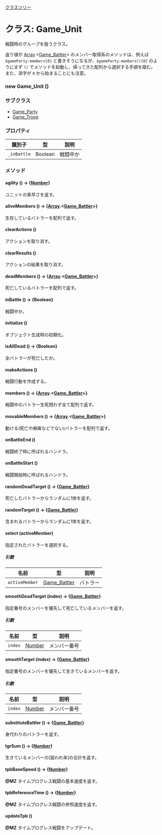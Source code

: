 [クラスツリー](index.md)

# クラス: Game_Unit

戦闘時のグループを扱うクラス。

返り値が [Array](Array.md).&lt;[Game_Battler](Game_Battler.md)&gt; のメンバー取得系のメソッドは、例えば `$gameParty.members[0]` と書きそうになるが、`$gameParty.members()[0]` のようにまず `()` でメソッドを起動し、帰ってきた配列から選択する手順を踏む。<br />
また、添字が `0` から始まることにも注意。

### new Game_Unit ()

### サブクラス

* [Game_Party](Game_Party.md)
* [Game_Troop](Game_Troop.md)


### プロパティ

| 識別子 | 型 | 説明 |
| --- | --- | --- |
| `_inBattle` | Boolean | 戦闘中か |


### メソッド

#### agility () → {[Number](Number.md)}
ユニットの素早さを返す。


#### aliveMembers () → {[Array](Array.md).&lt;[Game_Battler](Game_Battler.md)&gt;}
生存しているバトラーを配列で返す。


#### clearActions ()
アクションを取り消す。


#### clearResults ()
アクションの結果を取り消す。


#### deadMembers () → {[Array](Array.md).&lt;[Game_Battler](Game_Battler.md)&gt;}
死亡しているバトラーを配列で返す。


#### inBattle () → {Boolean}
戦闘中か。


#### initialize ()
オブジェクト生成時の初期化。


#### isAllDead () → {Boolean}
全バトラーが死亡したか。


#### makeActions ()
戦闘行動を作成する。


#### members () → {[Array](Array.md).&lt;[Game_Battler](Game_Battler.md)&gt;}
戦闘中のバトラー生死問わず全て配列で返す。


#### movableMembers () → {[Array](Array.md).&lt;[Game_Battler](Game_Battler.md)&gt;}
動ける(死亡や麻痺などでない)バトラーを配列で返す。


#### onBattleEnd ()
戦闘終了時に呼ばれるハンドラ。


#### onBattleStart ()
戦闘開始時に呼ばれるハンドラ。


#### randomDeadTarget () → {[Game_Battler](Game_Battler.md)}
死亡したバトラーからランダムに1体を返す。


#### randomTarget () → {[Game_Battler](Game_Battler.md)}
含まれるバトラーからランダムに1体を返す。


#### select (activeMember)
指定されたバトラーを選択する。

##### 引数

| 名前 | 型 | 説明 |
| --- | --- | --- |
| `activeMember` | [Game_Battler](Game_Battler.md) | バトラー |


#### smoothDeadTarget (index) → {[Game_Battler](Game_Battler.md)}
指定番号のメンバーを優先して死亡しているメンバーを返す。

##### 引数

| 名前 | 型 | 説明 |
| --- | --- | --- |
| `index` | [Number](Number.md) | メンバー番号 |


#### smoothTarget (index) → {[Game_Battler](Game_Battler.md)}
指定番号のメンバーを優先して生きているメンバーを返す。

##### 引数

| 名前 | 型 | 説明 |
| --- | --- | --- |
| `index` | [Number](Number.md) | メンバー番号 |


#### substituteBattler () → {[Game_Battler](Game_Battler.md)}
身代わりのバトラーを返す。


#### tgrSum () → {[Number](Number.md)}
生きているメンバーの[狙われ率]の合計を返す。


#### tpbBaseSpeed () → {[Number](Number.md)}
**@MZ** タイムプログレス戦闘の基本速度を返す。


#### tpbReferenceTime () → {[Number](Number.md)}
**@MZ** タイムプログレス戦闘の参照速度を返す。


#### updateTpb ()
**@MZ** タイムプログレス戦闘をアップデート。



